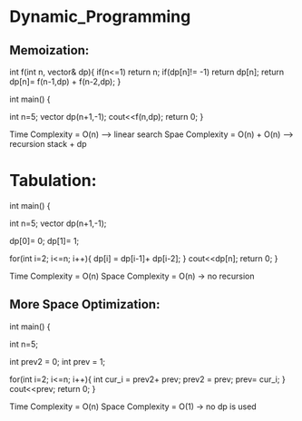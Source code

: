 # Dynamic_Programming

## Memoization:

int f(int n, vector<int>& dp){
    if(n<=1) return n;
    if(dp[n]!= -1) return dp[n];
    return dp[n]= f(n-1,dp) + f(n-2,dp);
}


int main() {

  int n=5;
  vector<int> dp(n+1,-1);
  cout<<f(n,dp);
  return 0;
}

Time Complexity = O(n) --> linear search 
Spae Complexity = O(n) + O(n) --> recursion stack + dp 


# Tabulation:

int main() {

  int n=5;
  vector<int> dp(n+1,-1);
  
  dp[0]= 0;
  dp[1]= 1;
  
  for(int i=2; i<=n; i++){
      dp[i] = dp[i-1]+ dp[i-2];
  }
  cout<<dp[n];
  return 0;
}

Time Complexity = O(n)
Space Complexity = O(n) -> no recursion


## More Space Optimization:

int main() {

  int n=5;
  
  int prev2 = 0;
  int prev = 1;
  
  for(int i=2; i<=n; i++){
      int cur_i = prev2+ prev;
      prev2 = prev;
      prev= cur_i;
  }
  cout<<prev;
  return 0;
}

Time Complexity = O(n)
Space Complexity = O(1) -> no dp is used
